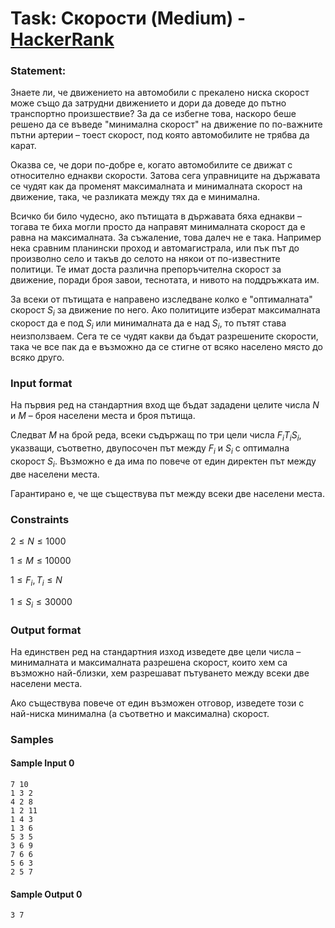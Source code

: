 # Task: Скорости (Medium) - [HackerRank](<https://www.hackerrank.com/contests/sda-hw-12-2022/challenges/challenge-2799>)


### Statement:

Знаете ли, че движението на автомобили с прекалено ниска скорост може също да затрудни движението и дори да доведе до пътно транспортно произшествие? За да се избегне това, наскоро беше решено да се въведе "минимална скорост" на движение по по-важните пътни артерии – тоест скорост, под която автомобилите не трябва да карат.

Оказва се, че дори по-добре е, когато автомобилите се движат с относително еднакви скорости. Затова сега управниците на държавата се чудят как да променят максималната и минималната скорост на движение, така, че разликата между тях да е минимална.

Всичко би било чудесно, ако пътищата в държавата бяха еднакви – тогава те биха могли просто да направят минималната скорост да е равна на максималната. За съжаление, това далеч не е така. Например нека сравним планински проход и автомагистрала, или пък път до произволно село и такъв до селото на някои от по-известните политици. Те имат доста различна препоръчителна скорост за движение, поради броя завои, теснотата, и нивото на поддръжката им.

За всеки от пътищата е направено изследване колко е "оптималната" скорост $S_i$ за движение по него. Ако политиците изберат максималната скорост да е под $S_i$ или минималната да е над $S_i$, то пътят става неизползваем. Сега те се чудят какви да бъдат разрешените скорости, така че все пак да е възможно да се стигне от всяко населено място до всяко друго.


### Input format

На първия ред на стандартния вход ще бъдат зададени целите числа $N$ и $M$ – броя населени места и броя пътища. 

Следват $M$ на брой реда, всеки съдържащ по три цели числа $F_iT_iS_i$, указващи, съответно, двупосочен път между $F_i$ и $S_i$ с оптимална скорост $S_i$. Възможно е да има по повече от един директен път между две населени места. 

Гарантирано е, че ще съществува път между всеки две населени места.


### Constraints

$2 \le N \le 1000$

$1 \le M \le 10000$

$1 \le F_i,T_i \le N$

$1 \le S_i \le 30000$

### Output format

На единствен ред на стандартния изход изведете две цели числа – минималната и максималната разрешена скорост, които хем са възможно най-близки, хем разрешават пътуването между всеки две населени места. 

Ако съществува повече от един възможен отговор, изведете този с най-ниска минимална (а съответно и максимална) скорост.


### Samples


#### Sample Input 0
```
7 10
1 3 2
4 2 8
1 2 11
1 4 3
1 3 6
5 3 5
3 6 9
7 6 6
5 6 3
2 5 7
```

#### Sample Output 0
```
3 7
```
